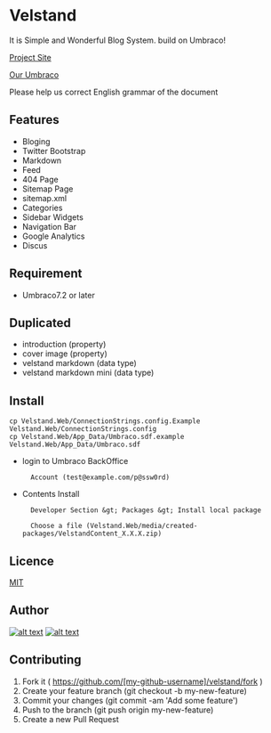 <!-- Please don't remove this: Grab your social icons from https://github.com/carlsednaoui/gitsocial -->

Velstand
======================
It is Simple and Wonderful Blog System. build on Umbraco!

[Project Site](http://velstand.info/)

[Our Umbraco](http://our.umbraco.org//projects/starter-kits/velstand)

Please help us correct English grammar of the document


## Features
* Bloging
* Twitter Bootstrap
* Markdown
* Feed
* 404 Page
* Sitemap Page
* sitemap.xml
* Categories
* Sidebar Widgets
* Navigation Bar
* Google Analytics
* Discus


## Requirement
* Umbraco7.2 or later

## Duplicated
* introduction (property)
* cover image (property)
* velstand markdown (data type)
* velstand markdown mini (data type)


## Install
```
cp Velstand.Web/ConnectionStrings.config.Example  Velstand.Web/ConnectionStrings.config
cp Velstand.Web/App_Data/Umbraco.sdf.example  Velstand.Web/App_Data/Umbraco.sdf
```

* login to Umbraco BackOffice

        Account (test@example.com/p@ssw0rd)

* Contents Install

        Developer Section &gt; Packages &gt; Install local package

        Choose a file (Velstand.Web/media/created-packages/VelstandContent_X.X.X.zip)


## Licence
[MIT](https://github.com/tcnksm/tool/blob/master/LICENCE)


## Author
[![alt text][1.1]][1]
[![alt text][6.1]][6]

<!-- icons with padding -->

[1.1]: http://i.imgur.com/tXSoThF.png (twitter icon with padding)
[6.1]: http://i.imgur.com/0o48UoR.png (github icon with padding)

<!-- links to your social media accounts -->
<!-- update these accordingly -->

[1]: http://www.twitter.com/shwld
[6]: http://www.github.com/shwld

## Contributing
1. Fork it ( https://github.com/[my-github-username]/velstand/fork )
2. Create your feature branch (git checkout -b my-new-feature)
3. Commit your changes (git commit -am 'Add some feature')
4. Push to the branch (git push origin my-new-feature)
5. Create a new Pull Request
